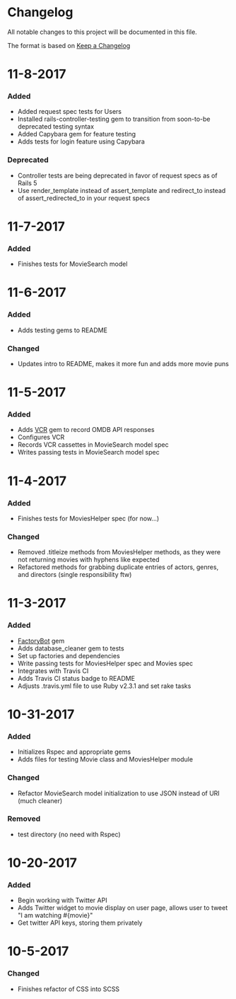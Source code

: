 # Changelog
All notable changes to this project will be documented in this file.

The format is based on [Keep a Changelog](http://keepachangelog.com/en/1.0.0/)

# 11-8-2017
### Added
- Added request spec tests for Users
- Installed rails-controller-testing gem to transition from soon-to-be deprecated testing syntax
- Added Capybara gem for feature testing
- Adds tests for login feature using Capybara
### Deprecated
- Controller tests are being deprecated in favor of request specs as of Rails 5
- Use render_template instead of assert_template and redirect_to instead of assert_redirected_to in your request specs

# 11-7-2017
### Added
- Finishes tests for MovieSearch model

# 11-6-2017
### Added
- Adds testing gems to README
### Changed
- Updates intro to README, makes it more fun and adds more movie puns

# 11-5-2017
### Added
- Adds [VCR](https://github.com/vcr/vcr) gem to record OMDB API responses
- Configures VCR
- Records VCR cassettes in MovieSearch model spec
- Writes passing tests in MovieSearch model spec

# 11-4-2017
### Added
- Finishes tests for MoviesHelper spec (for now...)
### Changed
- Removed .titleize methods from MoviesHelper methods, as they were not returning movies with hyphens like expected
- Refactored methods for grabbing duplicate entries of actors, genres, and directors (single responsibility ftw)

# 11-3-2017
### Added
- [FactoryBot](https://github.com/thoughtbot/factory_bot) gem
- Adds database_cleaner gem to tests
- Set up factories and dependencies
- Write passing tests for MoviesHelper spec and Movies spec
- Integrates with Travis CI
- Adds Travis CI status badge to README
- Adjusts .travis.yml file to use Ruby v2.3.1 and set rake tasks

# 10-31-2017
### Added
- Initializes Rspec and appropriate gems
- Adds files for testing Movie class and MoviesHelper module
### Changed
- Refactor MovieSearch model initialization to use JSON instead of URI (much cleaner)
### Removed
- test directory (no need with Rspec)

# 10-20-2017
### Added
- Begin working with Twitter API
- Adds Twitter widget to movie display on user page, allows user to tweet "I am watching #{movie}"
- Get twitter API keys, storing them privately

# 10-5-2017
### Changed
- Finishes refactor of CSS into SCSS

